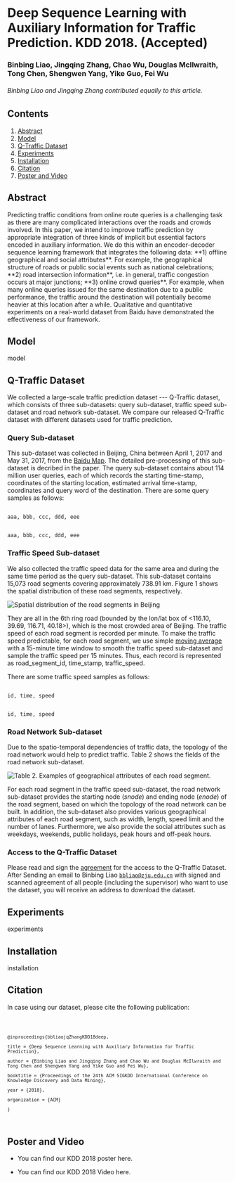 # Deep Sequence Learning with Auxiliary Information for Traffic Prediction. KDD 2018. (Accepted)

### Binbing Liao, Jingqing Zhang, Chao Wu, Douglas McIlwraith, Tong Chen, Shengwen Yang, Yike Guo, Fei Wu

###### Binbing Liao and Jingqing Zhang contributed equally to this article. 

## Contents

1. [Abstract](#Abstract)
2. [Model](#Model)
3. [Q-Traffic Dataset](#Dataset)
4. [Experiments](#Experiments)
5. [Installation](#Installation)
6. [Citation](#Citation)
7. [Poster and Video](#Poster)

<h2 id="Abstract">Abstract</h2>
Predicting traffic conditions from online route queries is a challenging task as there are many complicated interactions over the roads and crowds involved. In this paper, we intend to improve traffic prediction by appropriate integration of three kinds of implicit but essential factors encoded in auxiliary information. We do this within an encoder-decoder sequence learning framework that integrates the following data: **1) offline geographical and social attributes**. For example, the geographical structure of roads or public social events such as national celebrations; **2) road intersection information**, i.e. in general, traffic congestion occurs at major junctions; **3) online crowd queries**. For example, when many online queries issued for the same destination due to a public performance, the traffic around the destination will potentially become heavier at this location after a while. Qualitative and quantitative experiments on a real-world dataset from Baidu have demonstrated the effectiveness of our framework.


<h2 id="Model">Model</h2>
model


<h2 id="Dataset">Q-Traffic Dataset</h2>
We collected a large-scale traffic prediction dataset --- Q-Traffic dataset, which consists of three sub-datasets: query sub-dataset, traffic speed sub-dataset and road network sub-dataset. We compare our released Q-Traffic dataset with different datasets used for traffic prediction.

### Query Sub-dataset
This sub-dataset was collected in Beijing, China between April 1, 2017 and May 31, 2017, from the [Baidu Map](https://map.baidu.com). The detailed pre-processing of this sub-dataset is decribed in the paper. The query sub-dataset contains about 114 million user queries, each of which records the starting time-stamp, coordinates of the starting location, estimated arrival time-stamp, coordinates and query word of the destination. There are some query samples as follows:

<code>
aaa, bbb, ccc, ddd, eee  

aaa, bbb, ccc, ddd, eee
</code>

### Traffic Speed Sub-dataset
We also collected the traffic speed data for the same area and during the same time period as the query sub-dataset. This sub-dataset contains 15,073 road segments covering approximately 738.91 km. Figure 1 shows the spatial distribution of these road segments, respectively.  

![Spatial distribution of the road segments in Beijing](https://github.com/JingqingZ/BaiduTraffic/tree/master/fig/beijing_road_seg_compressed.png)

They are all in the 6th ring road (bounded by the lon/lat box of <116.10, 39.69, 116.71, 40.18>), which is the most crowded area of Beijing. The traffic speed of each road segment is recorded per minute. To make the traffic speed predictable, for each road segment, we use simple [moving average](https://en.wikipedia.org/wiki/Moving_average) with a 15-minute time window to smooth the traffic speed sub-dataset and sample the traffic speed per 15 minutes.
Thus, each record is represented as road_segment_id, time_stamp, traffic_speed.

There are some traffic speed samples as follows:

<code>
id, time, speed  

id, time, speed 
</code>

### Road Network Sub-dataset
Due to the spatio-temporal dependencies of traffic data, the topology of the road network would help to predict traffic. Table 2 shows the fields of the road network sub-dataset. 

![Table 2. Examples of geographical attributes of each road segment.](https://github.com/JingqingZ/BaiduTraffic/tree/master/fig/road-network-subdataset.png)

For each road segment in the traffic speed sub-dataset, the road network sub-dataset provides the starting node (*snode*) and ending node (*enode*) of the road segment, based on which the topology of the road network can be built. In addition, the sub-dataset also provides various geographical attributes of each road segment, such as width, length, speed limit and the number of lanes. Furthermore, we also provide the social attributes such as weekdays, weekends, public holidays, peak hours and off-peak hours.

### Access to the Q-Traffic Dataset
Please read and sign the [agreement](fig/agreement.pdf) for the access to the Q-Traffic Dataset. After Sending an email to Binbing Liao <code>bbliao@zju.edu.cn</code>  with signed and scanned agreement of all people (including the supervisor) who want to use the dataset, you will receive an address to download the dataset. 


<h2 id="Experiments">Experiments</h2>
experiments


<h2 id="Installation">Installation</h2>
installation


<h2 id="Citation">Citation</h2>

In case using our dataset, please cite the following publication:  

<code>
 
    @inproceedings{bbliaojqZhangKDD18deep,  

    title = {Deep Sequence Learning with Auxiliary Information for Traffic Prediction},  

    author = {Binbing Liao and Jingqing Zhang and Chao Wu and Douglas McIlwraith and Tong Chen and Shengwen Yang and Yike Guo and Fei Wu},  

    booktitle = {Proceedings of the 24th ACM SIGKDD International Conference on Knowledge Discovery and Data Mining},  

    year = {2018},  

    organization = {ACM}  

    }  
</code>


<h2 id="Poster">Poster and Video</h2>

- You can find our KDD 2018 poster here.

- You can find our KDD 2018 Video here.
